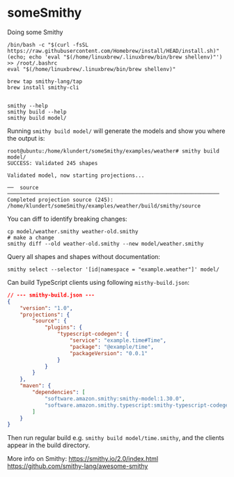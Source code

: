 # someSmithy
Doing some Smithy

```
/bin/bash -c "$(curl -fsSL https://raw.githubusercontent.com/Homebrew/install/HEAD/install.sh)"
(echo; echo 'eval "$(/home/linuxbrew/.linuxbrew/bin/brew shellenv)"') >> /root/.bashrc
eval "$(/home/linuxbrew/.linuxbrew/bin/brew shellenv)"

brew tap smithy-lang/tap
brew install smithy-cli


smithy --help
smithy build --help
smithy build model/
```


Running `smithy build model/` will generate the models and show you where the output is:

```
root@ubuntu:/home/klundert/someSmithy/examples/weather# smithy build model/
SUCCESS: Validated 245 shapes

Validated model, now starting projections...

──  source  ────────────────────────────────────────────────────────────────────
Completed projection source (245): /home/klundert/someSmithy/examples/weather/build/smithy/source
```


You can diff to identify breaking changes:
```
cp model/weather.smithy weather-old.smithy
# make a change
smithy diff --old weather-old.smithy --new model/weather.smithy
```

Query all shapes and shapes without documentation:
```
smithy select --selector '[id|namespace = "example.weather"]' model/
```

Can build TypeScript clients using following `misthy-build.json`:
```json
// --- smithy-build.json ---
{
    "version": "1.0",
    "projections": {
        "source": {
            "plugins": {
                "typescript-codegen": {
                    "service": "example.time#Time",
                    "package": "@example/time",
                    "packageVersion": "0.0.1"
                }
            }
        }
    },
    "maven": {
        "dependencies": [
            "software.amazon.smithy:smithy-model:1.30.0",
            "software.amazon.smithy.typescript:smithy-typescript-codegen:0.14.0"
        ]
    }
}
```

Then run regular build e.g. `smithy build model/time.smithy`, and the clients appear in the build directory.



More info on Smithy:
https://smithy.io/2.0/index.html
https://github.com/smithy-lang/awesome-smithy